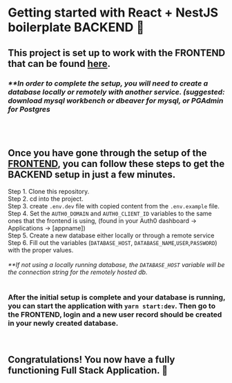 # Getting started with React + NestJS boilerplate BACKEND :rocket:

## This project is set up to work with the FRONTEND that can be found [here](https://github.com/Mitchell8210/React-NestJS-boilerplate-FRONTEND).

### _\*\*In order to complete the setup, you will need to create a database locally or remotely with another service. (suggested: download mysql workbench or dbeaver for mysql, or PGAdmin for Postgres_

<br/> 
<br/>

## Once you have gone through the setup of the [FRONTEND](https://github.com/Mitchell8210/React-NestJS-boilerplate-FRONTEND), you can follow these steps to get the BACKEND setup in just a few minutes.

Step 1. Clone this repository. \
Step 2. cd into the project. \
Step 3. create `.env.dev` file with copied content from the `.env.example` file. \
Step 4. Set the `AUTH0_DOMAIN` and `AUTH0_CLIENT_ID` variables to the same ones that the frontend is using, (found in your Auth0 dashboard -> Applications -> [appname]) \
Step 5. Create a new database either locally or through a remote service \
Step 6. Fill out the variables (`DATABASE_HOST`, `DATABASE_NAME`,`USER`,`PASSWORD`) with the proper values. \
<br/>
_\*\*If not using a locally running database, the `DATABASE_HOST` variable will be the connection string for the remotely hosted db._
<br/>
<br/>

### After the initial setup is complete and your database is running, you can start the application with `yarn start:dev`. Then go to the FRONTEND, login and a new user record should be created in your newly created database.

<br/>

## Congratulations! You now have a fully functioning Full Stack Application. :rocket:

<br/>
<br/>
